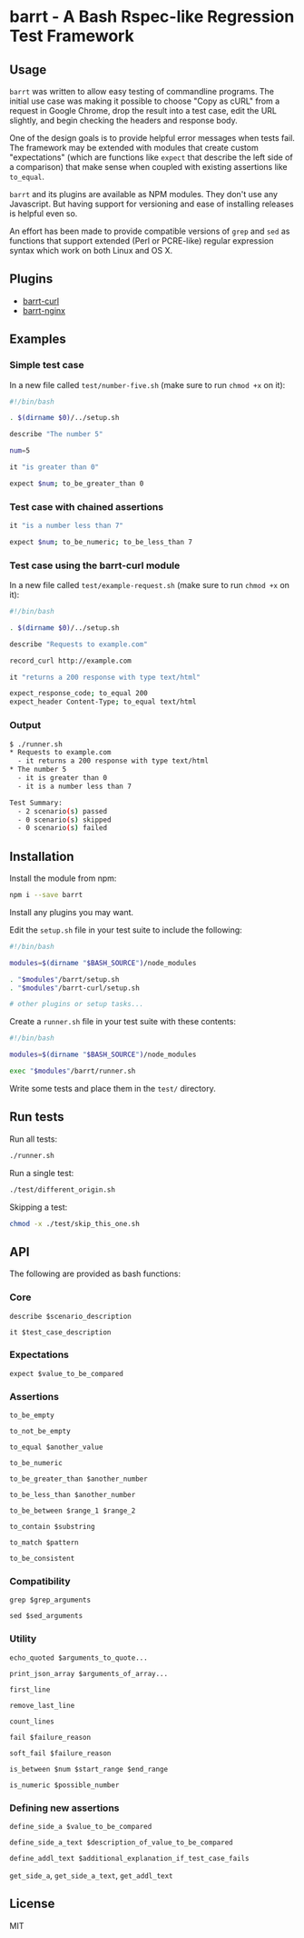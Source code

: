 # barrt - A Bash Rspec-like Regression Test Framework

## Usage

`barrt` was written to allow easy testing of commandline programs. The initial use case was making it possible to
choose "Copy as cURL" from a request in Google Chrome, drop the result into a test case, edit the URL slightly, and
begin checking the headers and response body.

One of the design goals is to provide helpful error messages when tests fail. The framework may be extended with
modules that create custom "expectations" (which are functions like `expect` that describe the left side of a
comparison) that make sense when coupled with existing assertions like `to_equal`.

`barrt` and its plugins are available as NPM modules. They don't use any Javascript. But having support for versioning
and ease of installing releases is helpful even so.

An effort has been made to provide compatible versions of `grep` and `sed` as functions that support extended (Perl or
PCRE-like) regular expression syntax which work on both Linux and OS X.

## Plugins

* [barrt-curl](https://github.com/mwolson/barrt-curl)
* [barrt-nginx](https://github.com/mwolson/barrt-nginx)

## Examples

### Simple test case

In a new file called `test/number-five.sh` (make sure to run `chmod +x` on it):

```sh
#!/bin/bash

. $(dirname $0)/../setup.sh

describe "The number 5"

num=5

it "is greater than 0"

expect $num; to_be_greater_than 0
```

### Test case with chained assertions

```sh
it "is a number less than 7"

expect $num; to_be_numeric; to_be_less_than 7
```

### Test case using the barrt-curl module

In a new file called `test/example-request.sh` (make sure to run `chmod +x` on it):

```sh
#!/bin/bash

. $(dirname $0)/../setup.sh

describe "Requests to example.com"

record_curl http://example.com

it "returns a 200 response with type text/html"

expect_response_code; to_equal 200
expect_header Content-Type; to_equal text/html
```

### Output

```sh
$ ./runner.sh
* Requests to example.com
  - it returns a 200 response with type text/html
* The number 5
  - it is greater than 0
  - it is a number less than 7

Test Summary:
  - 2 scenario(s) passed
  - 0 scenario(s) skipped
  - 0 scenario(s) failed
```

## Installation

Install the module from npm:

```sh
npm i --save barrt
```

Install any plugins you may want.

Edit the `setup.sh` file in your test suite to include the following:

```sh
#!/bin/bash

modules=$(dirname "$BASH_SOURCE")/node_modules

. "$modules"/barrt/setup.sh
. "$modules"/barrt-curl/setup.sh

# other plugins or setup tasks...
```

Create a `runner.sh` file in your test suite with these contents:

```sh
#!/bin/bash

modules=$(dirname "$BASH_SOURCE")/node_modules

exec "$modules"/barrt/runner.sh
```

Write some tests and place them in the `test/` directory.

## Run tests

Run all tests:

```sh
./runner.sh
```

Run a single test:

```sh
./test/different_origin.sh
```

Skipping a test:

```sh
chmod -x ./test/skip_this_one.sh
```

## API

The following are provided as bash functions:

### Core

`describe $scenario_description`

`it $test_case_description`

### Expectations

`expect $value_to_be_compared`

### Assertions

`to_be_empty`

`to_not_be_empty`

`to_equal $another_value`

`to_be_numeric`

`to_be_greater_than $another_number`

`to_be_less_than $another_number`

`to_be_between $range_1 $range_2`

`to_contain $substring`

`to_match $pattern`

`to_be_consistent`

### Compatibility

`grep $grep_arguments`

`sed $sed_arguments`

### Utility

`echo_quoted $arguments_to_quote...`

`print_json_array $arguments_of_array...`

`first_line`

`remove_last_line`

`count_lines`

`fail $failure_reason`

`soft_fail $failure_reason`

`is_between $num $start_range $end_range`

`is_numeric $possible_number`

### Defining new assertions

`define_side_a $value_to_be_compared`

`define_side_a_text $description_of_value_to_be_compared`

`define_addl_text $additional_explanation_if_test_case_fails`

`get_side_a`, `get_side_a_text`, `get_addl_text`

## License

MIT
